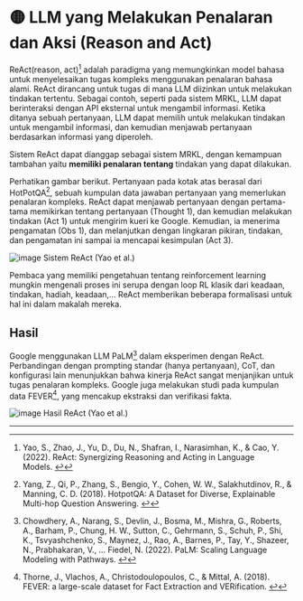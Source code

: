 # 🟡 LLM yang Melakukan Penalaran dan Aksi (Reason and Act)

ReAct(reason, act)[^1] adalah paradigma yang memungkinkan model bahasa untuk menyelesaikan tugas kompleks menggunakan penalaran bahasa alami. ReAct dirancang untuk tugas di mana LLM diizinkan untuk melakukan tindakan tertentu. Sebagai contoh, seperti pada sistem MRKL, LLM dapat berinteraksi dengan API eksternal untuk mengambil informasi. Ketika ditanya sebuah pertanyaan, LLM dapat memilih untuk melakukan tindakan untuk mengambil informasi, dan kemudian menjawab pertanyaan berdasarkan informasi yang diperoleh.

Sistem ReAct dapat dianggap sebagai sistem MRKL, dengan kemampuan tambahan yaitu **memiliki penalaran tentang** tindakan yang dapat dilakukan.

Perhatikan gambar berikut. Pertanyaan pada kotak atas berasal dari HotPotQA[^2], sebuah kumpulan data jawaban pertanyaan yang memerlukan penalaran kompleks. ReAct dapat menjawab pertanyaan dengan pertama-tama memikirkan tentang pertanyaan (Thought 1), dan kemudian melakukan tindakan (Act 1) untuk mengirim kueri ke Google. Kemudian, ia menerima pengamatan (Obs 1), dan melanjutkan dengan lingkaran pikiran, tindakan, dan pengamatan ini sampai ia mencapai kesimpulan (Act 3).

![image](https://github.com/trigaten/Learn_Prompting/assets/4091265/3bb1cc21-ec61-4555-a8ed-122df593c627)
Sistem ReAct (Yao et al.)

Pembaca yang memiliki pengetahuan tentang reinforcement learning mungkin mengenali proses ini serupa dengan loop RL klasik dari keadaan, tindakan, hadiah, keadaan,... ReAct memberikan beberapa formalisasi untuk hal ini dalam makalah mereka.

## Hasil

Google menggunakan LLM PaLM[^3] dalam eksperimen dengan ReAct. Perbandingan dengan prompting standar (hanya pertanyaan), CoT, dan konfigurasi lain menunjukkan bahwa kinerja ReAct sangat menjanjikan untuk tugas penalaran kompleks. Google juga melakukan studi pada kumpulan data FEVER[^4], yang mencakup ekstraksi dan verifikasi fakta.

![image](https://github.com/trigaten/Learn_Prompting/assets/4091265/e0b65af7-71c3-4039-86e5-fbe288c256d9)
Hasil ReAct (Yao et al.)

---

[^1]: Yao, S., Zhao, J., Yu, D., Du, N., Shafran, I., Narasimhan, K., & Cao, Y. (2022). ReAct: Synergizing Reasoning and Acting in Language Models. [↩](https://learnprompting.org/docs/advanced_applications/react#fnref-1)
[^2]: Yang, Z., Qi, P., Zhang, S., Bengio, Y., Cohen, W. W., Salakhutdinov, R., & Manning, C. D. (2018). HotpotQA: A Dataset for Diverse, Explainable Multi-hop Question Answering. [↩](https://learnprompting.org/docs/advanced_applications/react#fnref-2)
[^3]: Chowdhery, A., Narang, S., Devlin, J., Bosma, M., Mishra, G., Roberts, A., Barham, P., Chung, H. W., Sutton, C., Gehrmann, S., Schuh, P., Shi, K., Tsvyashchenko, S., Maynez, J., Rao, A., Barnes, P., Tay, Y., Shazeer, N., Prabhakaran, V., … Fiedel, N. (2022). PaLM: Scaling Language Modeling with Pathways. [↩](https://learnprompting.org/docs/advanced_applications/react#fnref-3)
[^4]: Thorne, J., Vlachos, A., Christodoulopoulos, C., & Mittal, A. (2018). FEVER: a large-scale dataset for Fact Extraction and VERification. [↩](https://learnprompting.org/docs/advanced_applications/react#fnref-4)
